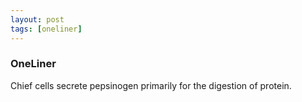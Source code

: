 ```yaml
---
layout: post
tags: [oneliner]
---
```



### OneLiner

Chief cells secrete pepsinogen primarily for the digestion of protein.

